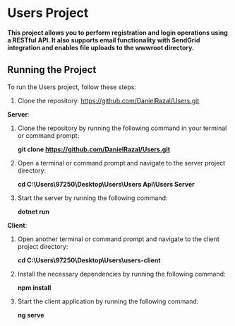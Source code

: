 # Users Project

**This project allows you to perform registration and login operations using a RESTful API. It also supports email functionality with SendGrid integration and enables file uploads to the wwwroot directory.**

## Running the Project

To run the Users project, follow these steps:
1. Clone the repository:
https://github.com/DanielRazal/Users.git

**Server**:
1. Clone the repository by running the following command in your terminal or command prompt:

   **git clone https://github.com/DanielRazal/Users.git**
   
2. Open a terminal or command prompt and navigate to the server project directory:

   **cd C:\Users\97250\Desktop\Users\Users Api\Users Server**
   
3. Start the server by running the following command:

   **dotnet run**
   
**Client**:

1. Open another terminal or command prompt and navigate to the client project directory:

   **cd C:\Users\97250\Desktop\Users\users-client**

2. Install the necessary dependencies by running the following command:

   **npm install**
   
3. Start the client application by running the following command:

   **ng serve**

